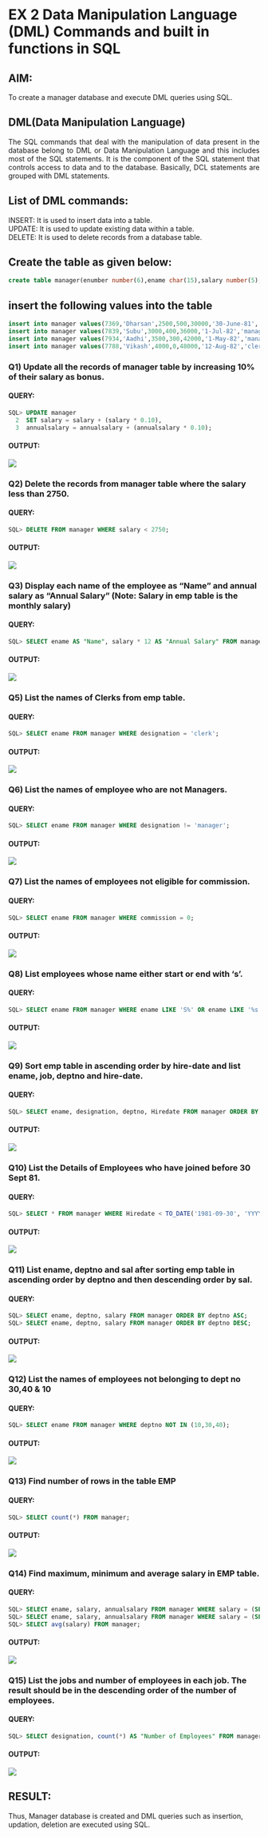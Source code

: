 # EX 2 Data Manipulation Language (DML) Commands and built in functions in SQL

## AIM:
To create a manager database and execute DML queries using SQL.

## DML(Data Manipulation Language)
<div align="justify">
The SQL commands that deal with the manipulation of data present in the database belong to DML or Data Manipulation Language and this includes most of the SQL statements. It is the component of the SQL statement that controls access to data and to the database. Basically, DCL statements are grouped with DML statements.
</div>

## List of DML commands: 
<div align="justify">
INSERT: It is used to insert data into a table.<br>
UPDATE: It is used to update existing data within a table.<br>
DELETE: It is used to delete records from a database table.<br>
</div>

## Create the table as given below:
```sql
create table manager(enumber number(6),ename char(15),salary number(5),commission number(4),annualsalary number(7),Hiredate date,designation char(10),deptno number(2),reporting char(10));
```
## insert the following values into the table
```sql
insert into manager values(7369,'Dharsan',2500,500,30000,'30-June-81','clerk',10,'John');
insert into manager values(7839,'Subu',3000,400,36000,'1-Jul-82','manager',null,'James');
insert into manager values(7934,'Aadhi',3500,300,42000,'1-May-82','manager',30,NULL);
insert into manager values(7788,'Vikash',4000,0,48000,'12-Aug-82','clerk',50,'Bond');
```

### Q1) Update all the records of manager table by increasing 10% of their salary as bonus.
#### QUERY:
```sql
SQL> UPDATE manager
  2  SET salary = salary + (salary * 0.10),
  3  annualsalary = annualsalary + (annualsalary * 0.10);
```
#### OUTPUT:
![](/exp2_DBMS-1.png)

### Q2) Delete the records from manager table where the salary less than 2750.
#### QUERY:
```sql
SQL> DELETE FROM manager WHERE salary < 2750;
```
#### OUTPUT:
![](/exp2_DBMS-2.png)

### Q3) Display each name of the employee as “Name” and annual salary as “Annual Salary” (Note: Salary in emp table is the monthly salary)
#### QUERY:
```sql
SQL> SELECT ename AS "Name", salary * 12 AS "Annual Salary" FROM manager;
```
#### OUTPUT:
![](/exp2_DBMS-3.png)

### Q5)	List the names of Clerks from emp table.
#### QUERY:
```sql
SQL> SELECT ename FROM manager WHERE designation = 'clerk';
```
#### OUTPUT:
![](/exp2_DBMS-5.png)

### Q6)	List the names of employee who are not Managers.
#### QUERY:
```sql
SQL> SELECT ename FROM manager WHERE designation != 'manager';
```
#### OUTPUT:
![](/exp2_DBMS-6.png)

### Q7)	List the names of employees not eligible for commission.
#### QUERY:
```sql
SQL> SELECT ename FROM manager WHERE commission = 0;
```
#### OUTPUT:
![](/exp2_DBMS-7.png)

### Q8)	List employees whose name either start or end with ‘s’.
#### QUERY:
```sql
SQL> SELECT ename FROM manager WHERE ename LIKE 'S%' OR ename LIKE '%s';
```
#### OUTPUT:
![](/exp2_DBMS-8.png)

### Q9) Sort emp table in ascending order by hire-date and list ename, job, deptno and hire-date.
#### QUERY:
```sql
SQL> SELECT ename, designation, deptno, Hiredate FROM manager ORDER BY Hiredate ASC;
```
#### OUTPUT:
![](/exp2_DBMS-9.png)

### Q10) List the Details of Employees who have joined before 30 Sept 81.
#### QUERY:
```sql
SQL> SELECT * FROM manager WHERE Hiredate < TO_DATE('1981-09-30', 'YYYY-MM-DD');
```
#### OUTPUT:
![](/exp2_DBMS-10.png)

### Q11)	List ename, deptno and sal after sorting emp table in ascending order by deptno and then descending order by sal.
#### QUERY:
```sql
SQL> SELECT ename, deptno, salary FROM manager ORDER BY deptno ASC;
SQL> SELECT ename, deptno, salary FROM manager ORDER BY deptno DESC;
```
#### OUTPUT:
![](/exp2_DBMS-11.png)

### Q12) List the names of employees not belonging to dept no 30,40 & 10
#### QUERY:
```sql
SQL> SELECT ename FROM manager WHERE deptno NOT IN (10,30,40);
```
#### OUTPUT:
![](/exp2_DBMS-12.png)

### Q13) Find number of rows in the table EMP
#### QUERY:
```sql
SQL> SELECT count(*) FROM manager;
```
#### OUTPUT:
![](/exp2_DBMS-13.png)

### Q14) Find maximum, minimum and average salary in EMP table.
#### QUERY:
```sql
SQL> SELECT ename, salary, annualsalary FROM manager WHERE salary = (SELECT max(salary) FROM manager);
SQL> SELECT ename, salary, annualsalary FROM manager WHERE salary = (SELECT min(salary) FROM manager);
SQL> SELECT avg(salary) FROM manager;
```
#### OUTPUT:
![](/exp2_DBMS-14.png)

### Q15) List the jobs and number of employees in each job. The result should be in the descending order of the number of employees.
#### QUERY:
```sql
SQL> SELECT designation, count(*) AS "Number of Employees" FROM manager GROUP BY designation ORDER BY count(*) DESC;
```
#### OUTPUT:
![](/exp2_DBMS-15.png)

## RESULT:
Thus, Manager database is created and DML queries such as insertion, updation, deletion are executed using SQL.
